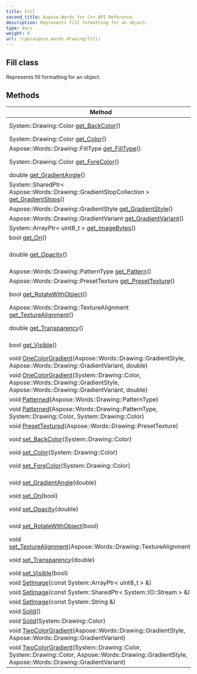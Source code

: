 ```yaml
---
title: Fill
second_title: Aspose.Words for C++ API Reference
description: Represents fill formatting for an object. 
type: docs
weight: 0
url: /cpp/aspose.words.drawing/fill/
---
```

## Fill class


Represents fill formatting for an object. 

## Methods

| Method | Description |
| --- | --- |
| System::Drawing::Color [get_BackColor](./get_backcolor/)() | Gets a Color object that represents the background color for the fill.  |
| System::Drawing::Color [get_Color](./get_color/)() |  |
| Aspose::Words::Drawing::FillType [get_FillType](./get_filltype/)() | Gets a fill type.  |
| System::Drawing::Color [get_ForeColor](./get_forecolor/)() | Gets or sets a Color object that represents the foreground color for the fill.  |
| double [get_GradientAngle](./get_gradientangle/)() | Gets or sets the angle of the gradient fill.  |
| System::SharedPtr< Aspose::Words::Drawing::GradientStopCollection > [get_GradientStops](./get_gradientstops/)() | Gets a collection of GradientStop objects for the fill.  |
| Aspose::Words::Drawing::GradientStyle [get_GradientStyle](./get_gradientstyle/)() | Gets the gradient style GradientStyle for the fill.  |
| Aspose::Words::Drawing::GradientVariant [get_GradientVariant](./get_gradientvariant/)() | Gets the gradient variant GradientVariant for the fill.  |
| System::ArrayPtr< uint8_t > [get_ImageBytes](./get_imagebytes/)() | Gets the raw bytes of the fill texture or pattern.  |
| bool [get_On](./get_on/)() |  |
| double [get_Opacity](./get_opacity/)() | Gets or sets the degree of opacity of the specified fill as a value between 0.0 (clear) and 1.0 (opaque).  |
| Aspose::Words::Drawing::PatternType [get_Pattern](./get_pattern/)() | Gets a PatternType for the fill.  |
| Aspose::Words::Drawing::PresetTexture [get_PresetTexture](./get_presettexture/)() | Gets a PresetTexture for the fill.  |
| bool [get_RotateWithObject](./get_rotatewithobject/)() | Gets whether the fill rotates with the specified object.  |
| Aspose::Words::Drawing::TextureAlignment [get_TextureAlignment](./get_texturealignment/)() | Gets or sets the alignment for tile texture fill.  |
| double [get_Transparency](./get_transparency/)() | Gets the degree of transparency of the specified fill as a value between 0.0 (opaque) and 1.0 (clear).  |
| bool [get_Visible](./get_visible/)() | Gets or sets value that is **true** if the formatting applied to this instance, is visible.  |
| void [OneColorGradient](./onecolorgradient/)(Aspose::Words::Drawing::GradientStyle, Aspose::Words::Drawing::GradientVariant, double) | Sets the specified fill to a one-color gradient.  |
| void [OneColorGradient](./onecolorgradient/)(System::Drawing::Color, Aspose::Words::Drawing::GradientStyle, Aspose::Words::Drawing::GradientVariant, double) | Sets the specified fill to a one-color gradient using the specified color.  |
| void [Patterned](./patterned/)(Aspose::Words::Drawing::PatternType) | Sets the specified fill to a pattern.  |
| void [Patterned](./patterned/)(Aspose::Words::Drawing::PatternType, System::Drawing::Color, System::Drawing::Color) | Sets the specified fill to a pattern.  |
| void [PresetTextured](./presettextured/)(Aspose::Words::Drawing::PresetTexture) | Sets the fill to a preset texture.  |
| void [set_BackColor](./set_backcolor/)(System::Drawing::Color) | Sets a Color object that represents the background color for the fill.  |
| void [set_Color](./set_color/)(System::Drawing::Color) |  |
| void [set_ForeColor](./set_forecolor/)(System::Drawing::Color) | Setter for Aspose::Words::Drawing::Fill::get_ForeColor.  |
| void [set_GradientAngle](./set_gradientangle/)(double) | Setter for Aspose::Words::Drawing::Fill::get_GradientAngle.  |
| void [set_On](./set_on/)(bool) |  |
| void [set_Opacity](./set_opacity/)(double) | Setter for Aspose::Words::Drawing::Fill::get_Opacity.  |
| void [set_RotateWithObject](./set_rotatewithobject/)(bool) | Sets whether the fill rotates with the specified object.  |
| void [set_TextureAlignment](./set_texturealignment/)(Aspose::Words::Drawing::TextureAlignment) | Setter for Aspose::Words::Drawing::Fill::get_TextureAlignment.  |
| void [set_Transparency](./set_transparency/)(double) | Sets the degree of transparency of the specified fill as a value between 0.0 (opaque) and 1.0 (clear).  |
| void [set_Visible](./set_visible/)(bool) | Setter for Aspose::Words::Drawing::Fill::get_Visible.  |
| void [SetImage](./setimage/)(const System::ArrayPtr< uint8_t > &) | Changes the fill type to single image.  |
| void [SetImage](./setimage/)(const System::SharedPtr< System::IO::Stream > &) | Changes the fill type to single image.  |
| void [SetImage](./setimage/)(const System::String &) | Changes the fill type to single image.  |
| void [Solid](./solid/)() | Sets the fill to a uniform color.  |
| void [Solid](./solid/)(System::Drawing::Color) | Sets the fill to a specified uniform color.  |
| void [TwoColorGradient](./twocolorgradient/)(Aspose::Words::Drawing::GradientStyle, Aspose::Words::Drawing::GradientVariant) | Sets the specified fill to a two-color gradient.  |
| void [TwoColorGradient](./twocolorgradient/)(System::Drawing::Color, System::Drawing::Color, Aspose::Words::Drawing::GradientStyle, Aspose::Words::Drawing::GradientVariant) | Sets the specified fill to a two-color gradient.  |
